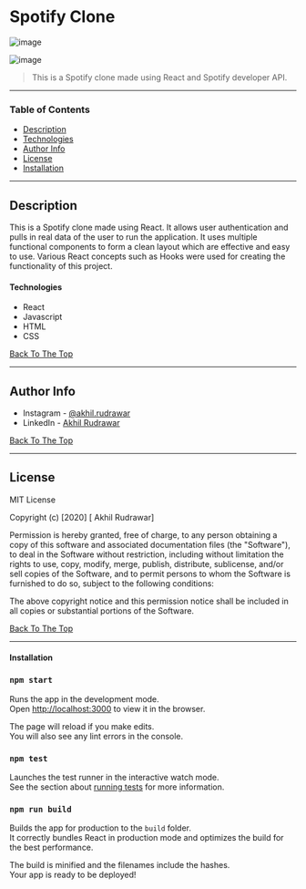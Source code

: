 # Spotify Clone

![image](https://user-images.githubusercontent.com/53989824/94802436-4db53180-0405-11eb-9681-e69bcf260de4.png)

![image](https://user-images.githubusercontent.com/53989824/94802683-bc928a80-0405-11eb-9bbf-f618a3903832.png)


> This is a Spotify clone made using React and Spotify developer API.

---

### Table of Contents

- [Description](#description)
- [Technologies](#technology)
- [Author Info](#author-info)
- [License](#license)
- [Installation](#installation)



---

## Description

This is a Spotify clone made using React. It allows user authentication and pulls in real data of the user to run the application. It uses multiple functional components to form a clean layout which are effective and easy to use. Various React concepts such as Hooks were used for creating the functionality of this project.

#### Technologies

- React
- Javascript
- HTML
- CSS

[Back To The Top](#read-me-template)

---


## Author Info

- Instagram - [@akhil.rudrawar](https://www.instagram.com/akhil.rudrawar)
- LinkedIn - [Akhil Rudrawar](https://www.linkedin.com/in/akhil-rudrawar-b17423192/)

[Back To The Top](#read-me-template)

---

## License

MIT License

Copyright (c) [2020] [ Akhil Rudrawar]

Permission is hereby granted, free of charge, to any person obtaining a copy
of this software and associated documentation files (the "Software"), to deal
in the Software without restriction, including without limitation the rights
to use, copy, modify, merge, publish, distribute, sublicense, and/or sell
copies of the Software, and to permit persons to whom the Software is
furnished to do so, subject to the following conditions:

The above copyright notice and this permission notice shall be included in all
copies or substantial portions of the Software.



[Back To The Top](#read-me-template)

---


#### Installation

### `npm start`

Runs the app in the development mode.<br />
Open [http://localhost:3000](http://localhost:3000) to view it in the browser.

The page will reload if you make edits.<br />
You will also see any lint errors in the console.

### `npm test`

Launches the test runner in the interactive watch mode.<br />
See the section about [running tests](https://facebook.github.io/create-react-app/docs/running-tests) for more information.

### `npm run build`

Builds the app for production to the `build` folder.<br />
It correctly bundles React in production mode and optimizes the build for the best performance.

The build is minified and the filenames include the hashes.<br />
Your app is ready to be deployed!






